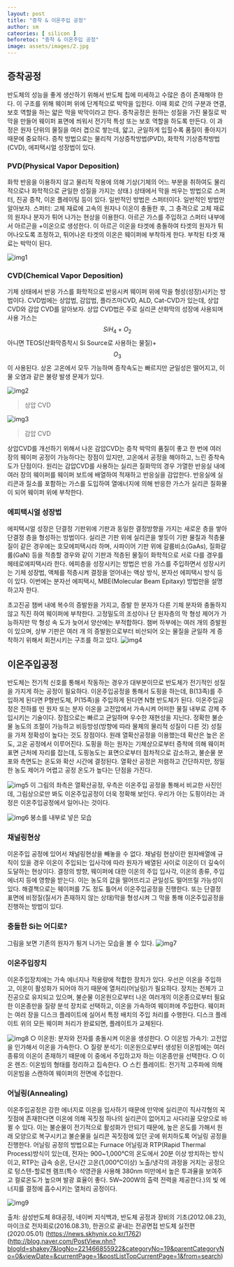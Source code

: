 ```yaml
---
layout: post
title: "증착 & 이온주입 공정"
author: sm
cateories: [ silicon ]
beforetoc: "증착 & 이온주입 공정"
image: assets/images/2.jpg
---
```


## 증착공정
반도체의 성능을 좋게 생산하기 위해서 반도체 칩에 미세하고 수많은 층이 존재해야 한다. 이 구조를 위해 웨이퍼 위에 단계적으로 박막을 입힌다. 이때 회로 간의 구분과 연결, 보호 역할을 하는 얇은 막을 박막이라고 한다. 증착공정은 원하는 성질을 가진 물질로 박막을 만들어 웨이퍼 표면에 씌워서 전기적 특성 또는 보호 역할을 하도록 만든다. 이 과정은 원자 단위의 물질을 여러 겹으로 쌓는데, 얇고, 균일하게 입힐수록 품질이 좋아지기 때문에 중요하다. 증착 방법으로는 물리적 기상증착방법(PVD), 화학적 기상증착방법(CVD), 에피택시얼 성장법이 있다. 

### PVD(Physical Vapor Deposition)
화학 반응을 이용하지 않고 물리적 작용에 의해 기상(기체의 어느 부분을 취하여도 물리적으로나 화학적으로 균일한 성질을 가지는 상태.) 상태에서 막을 씌우는 방법으로 스퍼터, 진공 증착, 이온 플레이팅 등이 있다. 일반적인 방법은 스퍼터이다. 일반적인 방법만 알아보자.
스퍼터: 고체 재료에 고속의 원자나 이온이 충돌한 후, 그 충격으로 고체 재료의 원자나 분자가 튀어 나가는 현상을 이용한다.
 아르곤 가스를 주입하고 스퍼터 내부에서 아르곤을 +이온으로 생성한다. 이 아르곤 이온을 타겟에 충돌하여 타겟의 원자가 튀어나오도록 조정하고, 튀어나온 타겟의 이온은 웨이퍼에 부착하게 한다. 부착된 타겟 재료는 박막이 된다.

![img1](/images/sm_3/sm1.jpg)

### CVD(Chemical Vapor Deposition)
기체 상태에서 반응 가스를 화학적으로 반응시켜 웨이퍼 위에 막을 형성(성장)시키는 방법이다. CVD법에는 상압법, 감압법, 플라즈마CVD, ALD, Cat-CVD가 있는데, 상압 CVD와 감압 CVD를 알아보자.
상압 CVD법은 주로 실리콘 산화막의 성장에 사용되며 사용 가스는 $$SiH_{4}+O_{2}$$아니면 TEOS(산화막증착시 Si Source로 사용하는 물질)+$$O_{3}$$이 사용된다. 상온 고온에서 모두 가능하며 증착속도는 빠르지만 균일성은 떨어지고, 이물 오염과 같은 불량 발생 문제가 있다.
 

![img2](/images/sm_3/sm2.jpg)
> 상압 CVD 

![img3](/images/sm_3/sm3.jpg)
> 감압 CVD

상압CVD를 개선하기 위해서 나온 감압CVD는 증착 박막의 품질이 좋고 한 번에 여러 장의 웨이퍼 공정이 가능하다는 장점이 있지만, 고온에서 공정을 해야하고, 느린 증착속도가 단점이다. 원리는 감압CVD를 사용하는 실리콘 질화막의 경우 가열한 반응실 내에 여러 장의 웨이퍼를 웨이퍼 보트에 배열하여 적재하고 반응실을 감압한다. 반응실에 실리콘과 질소를 포함하는 가스를 도입하여 열에너지에 의해 반응한 가스가 실리콘 질화물이 되어 웨이퍼 위에 부착한다. 

### 에피택시얼 성장법
에피택시얼 성장은 단결정 기판위에 기판과 동일한 결정방향을 가지는 새로운 층을 쌓아 단결정 층을 형성하는 방법이다. 실리콘 기판 위에 실리콘을 쌓듯이 기판 물질과 적층물질이 같은 경우에는 호모에피택시라 하며, 사파이어 기판 위에 갈륨비소(GaAs), 질화갈륨(GaN) 등을 적층할 경우와 같이 기판과 적층된 물질이 화학적으로 서로 다를 경우를 헤테로에피택시라 한다. 에피층을 성장시키는 방법은 반응 가스를 주입하면서 성장시키는 기체 성장법, 액체를 적층시켜 결정을 얻어내는 액상 방식, 분자선 에피택시 방식 등이 있다. 이번에는 분자선 에피택시, MBE(Molecular Beam Epitaxy) 방법만을 설명하고자 한다.
 
초고진공 챔버 내에 복수의 증발원을 가지고, 증발
한 분자가 다른 기체 분자와 충돌하지 않고 직진
하여 웨이퍼에 부착한다. 고정밀도의 조성이나 단
원자층의 막 형성 제어가 가능하지만 막 형성 속
도가 늦어서 양산에는 부적합하다. 챔버 하부에는 
여러 개의 증발원이 있으며, 상부 기판은 여러 개
의 증발원으로부터 비산되어 오는 물질을 균일하
게 증착하기 위해서 회전시키는 구조를 하고 있다.
![img4](/images/sm_3/sm4.jpg)

## 이온주입공정

반도체는 전기적 신호를 통해서 작동하는 경우가 대부분이므로 반도체가 전기적인 성질을 가지게 하는 공정이 필요하다. 이온주입공정을 통해서 도핑을 하는데, B(13족)를 주입하게 된다면 P형반도체, P(15족)을 주입하게 된다면 N형 반도체가 된다. 이온주입공정은 전하를 띤 원자 또는 분자 이온을 고전압에서 가속시켜 어떠한 물질 내부로 강제 주입시키는 기술이다. 장점으로는 빠르고 균일하며 우수한 재현성을 지닌다. 정확한 불순물 농도의 조절이 가능하고 비등방성(방향에 따라 물체의 물리적 성질이 다른 것) 성질을 가져 정확성이 높다는 것도 장점이다. 원래 열확산공정을 이용했는데 확산은 높은 온도, 고온 공정에서 이루어진다. 도핑을 하는 원자는 기체상으로부터 증착에 의해 웨이퍼 표면 근처에 자리를 잡는데, 도핑농도는 표면으로부터 점차적으로 감소하고, 불순물 분포와 측면도는 온도와 확산 시간에 결정된다. 열확산 공정은 저렴하고 간단하지만, 정밀한 농도 제어가 어렵고 공정 온도가 높다는 단점을 가진다.

![img5](/images/sm_3/sm5.PNG)
이 그림의 좌측은 열확산공정, 우측은 이온주입 공정을 통해서 비교한 사진인데, 그림상으로만 봐도 이온주입공정이 더욱 정확해 보인다.
우리가 아는 도핑이라는 과정은 이온주입공정에서 일어나는 것이다. 


![img6](/images/sm_3/sm6.png)
붕소를 내부로 넣은 모습


### 채널링현상
이온주입 공정에 있어서 채널링현상을 빼놓을 수 없다. 채널링 현상이란 원자배열에 규칙이 있을 경우 이온이 주입되는 입사각에 따라 원자가 배열된 사이로 이온이 더 깊숙이 도달하는 현상이다. 결정의 방향, 웨이퍼에 대한 이온의 주입 입사각, 이온의 종류, 주입에너지 등에 영향을 받는다. 이는 농도의 값을 떨어뜨리고 균일성도 떨어뜨릴 가능성이 있다. 해결책으로는 웨이퍼를 7도 정도 틀어서 이온주입공정을 진행한다. 또는 단결정 표면에 비정질(질서가 존재하지 않는 상태)막을 형성시켜 그 막을 통해 이온주입공정을 진행하는 방법이 있다.

### 충돌한 Si는 어디로?


그림을 보면 기존의 원자가 튕겨 나가는 모습을 볼 수 있다.
![img7](/images/sm_3/sm7)




### 이온주입장치
이온주입장치에는 가속 에너지나 적용량에 적합한 장치가 있다. 우선은 이온을 주입하고, 이온이 활성화가 되어야 하기 때문에 열처리(어닐링)가 필요하다. 장치는 전체가 고진공으로 유지되고 있으며, 불순물 이온원으로부터 나온 여러개의 이온종으로부터 필요한 이온종만을 질량 분석 장치로 선택하고, 이온을 가속하여 웨이퍼에 주입한다. 웨이퍼는 여러 장을 디스크 플레이트에 실어서 특정 배치의 주입 처리를 수행한다. 디스크 플레이트 위의 모든 웨이퍼 처리가 완료되면, 플레이트가 교체된다. 

![img8](/images/sm_3/sm8.jpg)
○ 이온원: 분자와 전자를 충돌시켜 이온을 생성한다.
○ 이온빔 가속기: 고전압을 인가해서 이온을 가속한다.
○ 질량 분석기: 이온원으로부터 생성된 이온빔에는 여러 종류의 이온이 존재하기 때문에 이 중에서 주입하고자 하는 이온종만을 선택한다.
○ 이온 렌즈: 이온빔의 형태를 정리하고 집속한다.
○ 스킨 플레이트: 전기적 고주파에 의해 이온빔을 스캔하여 웨이퍼의 전면에 주입한다.
### 어닐링(Annealing)
이온주입공정은 강한 에너지로 이온을 입사하기 때문에 만약에 실리콘이 직사각형의 꼭짓점에 존재한다면 이온에 의해 꼭짓점 하나의 실리콘이 없어지고 사다리꼴 모양으로 바뀔 수 있다. 이는 불순물이 전기적으로 활성화가 안되기 때문에, 높은 온도를 가해서 원래 모양으로 복구시키고 불순물을 실리콘 꼭짓점에 있던 곳에 위치하도록 어닐링 공정을 진행한다. 어닐링 공정의 방법으로는 Furnace 어닐링과 RTP(Rapid Thermal Process)방식이 있는데, 전자는 900~1,000℃의 온도에서 20분 이상 방치하는 방식이고, RTP는 급속 승온, 단시간 고온(1,000℃이상) 노출/냉각의 과정을 거치는 공정으로 텅스텐-할로젠 램프(특수 석영관을 사용해 380nm 미만에서 높은 투과율을 보여주고 컬로온도가 높으며 발광 효율이 좋다. 5W~200W의 출력 전력을 제공한다.)의 빛 에너지를 결정에 흡수시키는 열처리 공정이다.
 
![img9](/images/sm_3/sm9.PNG)

출처: 삼성반도체 8대공정, 네이버 지식백과, 반도체 공정과 장비의 기초(2012.08.23), 마이크로 전자회로(2016.08.31), 한권으로 끝내는 전공면접 반도체 실전편(2020.05.01)
(https://news.skhynix.co.kr/1762)(http://blog.naver.com/PostView.nhn?blogId=shakey7&logNo=221466855922&categoryNo=19&parentCategoryNo=0&viewDate=&currentPage=1&postListTopCurrentPage=1&from=search) 




